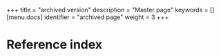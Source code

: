 +++
title = "archived version"
description = "Master page"
keywords = []
[menu.docs]
identifier = "archived page"
weight = 3
+++

# Reference index
